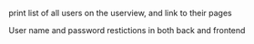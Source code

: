 print list of all users on the userview, and link to their pages


User name and password restictions in both back and frontend
